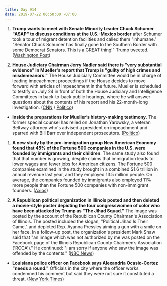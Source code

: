 ```yaml
---
title: Day 914
date: 2019-07-22 06:50:00 -07:00
---
```


1. **Trump wants to meet with Senate Minority Leader Chuck Schumer "ASAP" to discuss conditions at the U.S.-Mexico border** after Schumer took a tour of migrant detention facilities and called them "inhumane." "Senator Chuck Schumer has finally gone to the Southern Border with some Democrat Senators. This is a GREAT thing!" Trump tweeted. ([Washington Post](https://www.washingtonpost.com/politics/trump-says-he-wants-to-meet-with-schumer-asap-on-conditions-at-the-border/2019/07/22/ff60f84c-ac68-11e9-bc5c-e73b603e7f38_story.html?utm_term=.b41b89f0f2dd))

2. **House Judiciary Chairman Jerry Nadler said there is "very substantial evidence" in Mueller's report that Trump is "guilty of high crimes and misdemeanors."** The House Judiciary Committee would be in charge of leading impeachment proceedings if the House decides to move forward with articles of impeachment in the future. Mueller is scheduled to testify on July 24 in front of both the House Judiciary and Intelligence Committees in back-to-back public hearings, where he will answer questions about the contents of his report and his 22-month-long investigation. ([CNN](https://www.cnn.com/2019/07/21/politics/mueller-investigation-nadler-says-evidence-trump-guilty-high-crimes-misdemeanors/index.html) / [Politico](https://www.politico.com/story/2019/07/22/trump-mueller-testimony-1424608))

* **Inside the preparations for Mueller’s history-making testimony**. The former special counsel has relied on Jonathan Yarowsky, a veteran Beltway attorney who's advised a president on impeachment and sparred with Bill Barr over independent prosecutors. ([Politico](https://www.politico.com/story/2019/07/22/robert-mueller-testimony-1424333))

1. **A new study by the pro-immigration group New American Economy found that 45% of the Fortune 500 companies in the U.S. were founded by immigrants and their children**. The same study also found that that number is growing, despite claims that immigration leads to lower wages and fewer jobs for American citizens. The Fortune 500 companies examined in the study brought in a combined $1.6 trillion in annual revenue last year, and they employed 13.5 million people. On average, the companies founded by immigrants also employed 11% more people than the Fortune 500 companies with non-immigrant founders. ([Axios](https://www.axios.com/immigrants-founders-fortune-500-companies-7e883b5a-1b76-462c-83b5-be68e2e9cae4.html))

2. **A Republican political organization in Illinois posted and then deleted a movie-style poster depicting the four congresswomen of color who have been attacked by Trump as "The Jihad Squad."** The image was posted by the account of the Republican County Chairman's Association of Illinois. The posted included the slogan, "Political Jihad Is Their Game," and depicted Rep. Ayanna Pressley aiming a gun with a smile on her face. In a follow-up post, the organization's president Mark Shaw said that "an image which was not authorized by me was posted on the Facebook page of the Illinois Republican County Chairmen’s Association ('RCCA')." He continued: "I am sorry if anyone who saw the image was offended by the contents." ([NBC News](https://www.nbcnews.com/politics/congress/illinois-gop-group-deletes-post-depicting-democratic-congresswomen-jihad-squad-n1032181))

* **Louisiana police officer on Facebook says Alexandria Ocasio-Cortez "needs a round."** Officials in the city where the officer works condemned his comment but said they were not sure it constituted a threat. ([New York Times](https://www.nytimes.com/2019/07/21/us/charlie-rispoli-gretna-police.html))